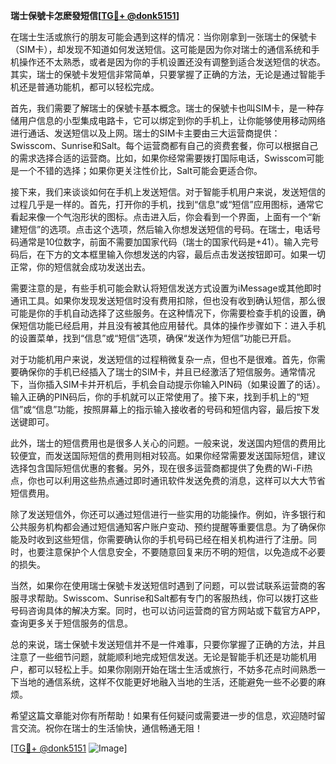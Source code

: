 **瑞士保號卡怎麽發短信[[TG💪+ @donk5151](https://t.me/s/donk5151)]**

在瑞士生活或旅行的朋友可能会遇到这样的情况：当你刚拿到一张瑞士的保號卡（SIM卡），却发现不知道如何发送短信。这可能是因为你对瑞士的通信系统和手机操作还不太熟悉，或者是因为你的手机设置还没有调整到适合发送短信的状态。其实，瑞士的保號卡发短信非常简单，只要掌握了正确的方法，无论是通过智能手机还是普通功能机，都可以轻松完成。

首先，我们需要了解瑞士的保號卡基本概念。瑞士的保號卡也叫SIM卡，是一种存储用户信息的小型集成电路卡，它可以绑定到你的手机上，让你能够使用移动网络进行通话、发送短信以及上网。瑞士的SIM卡主要由三大运营商提供：Swisscom、Sunrise和Salt。每个运营商都有自己的资费套餐，你可以根据自己的需求选择合适的运营商。比如，如果你经常需要拨打国际电话，Swisscom可能是一个不错的选择；如果你更关注性价比，Salt可能会更适合你。

接下来，我们来谈谈如何在手机上发送短信。对于智能手机用户来说，发送短信的过程几乎是一样的。首先，打开你的手机，找到“信息”或“短信”应用图标，通常它看起来像一个气泡形状的图标。点击进入后，你会看到一个界面，上面有一个“新建短信”的选项。点击这个选项，然后输入你想发送短信的号码。在瑞士，电话号码通常是10位数字，前面不需要加国家代码（瑞士的国家代码是+41）。输入完号码后，在下方的文本框里输入你想发送的内容，最后点击发送按钮即可。如果一切正常，你的短信就会成功发送出去。

需要注意的是，有些手机可能会默认将短信发送方式设置为iMessage或其他即时通讯工具。如果你发现发送短信时没有费用扣除，但也没有收到确认短信，那么很可能是你的手机自动选择了这些服务。在这种情况下，你需要检查手机的设置，确保短信功能已经启用，并且没有被其他应用替代。具体的操作步骤如下：进入手机的设置菜单，找到“信息”或“短信”选项，确保“发送作为短信”功能已开启。

对于功能机用户来说，发送短信的过程稍微复杂一点，但也不是很难。首先，你需要确保你的手机已经插入了瑞士的SIM卡，并且已经激活了短信服务。通常情况下，当你插入SIM卡并开机后，手机会自动提示你输入PIN码（如果设置了的话）。输入正确的PIN码后，你的手机就可以正常使用了。接下来，找到手机上的“短信”或“信息”功能，按照屏幕上的指示输入接收者的号码和短信内容，最后按下发送键即可。

此外，瑞士的短信费用也是很多人关心的问题。一般来说，发送国内短信的费用比较便宜，而发送国际短信的费用则相对较高。如果你经常需要发送国际短信，建议选择包含国际短信优惠的套餐。另外，现在很多运营商都提供了免费的Wi-Fi热点，你也可以利用这些热点通过即时通讯软件发送免费的消息，这样可以大大节省短信费用。

除了发送短信外，你还可以通过短信进行一些实用的功能操作。例如，许多银行和公共服务机构都会通过短信通知客户账户变动、预约提醒等重要信息。为了确保你能及时收到这些短信，你需要确认你的手机号码已经在相关机构进行了注册。同时，也要注意保护个人信息安全，不要随意回复来历不明的短信，以免造成不必要的损失。

当然，如果你在使用瑞士保號卡发送短信时遇到了问题，可以尝试联系运营商的客服寻求帮助。Swisscom、Sunrise和Salt都有专门的客服热线，你可以拨打这些号码咨询具体的解决方案。同时，也可以访问运营商的官方网站或下载官方APP，查询更多关于短信服务的信息。

总的来说，瑞士保號卡发送短信并不是一件难事，只要你掌握了正确的方法，并且注意了一些细节问题，就能顺利地完成短信发送。无论是智能手机还是功能机用户，都可以轻松上手。如果你刚刚开始在瑞士生活或旅行，不妨多花点时间熟悉一下当地的通信系统，这样不仅能更好地融入当地的生活，还能避免一些不必要的麻烦。

希望这篇文章能对你有所帮助！如果有任何疑问或需要进一步的信息，欢迎随时留言交流。祝你在瑞士的生活愉快，通信畅通无阻！

[[TG💪+ @donk5151](https://t.me/s/donk5151) ![Image](https://i.postimg.cc/rwNCRYN7/Snipaste-2025-04-30-17-27-05.png)]